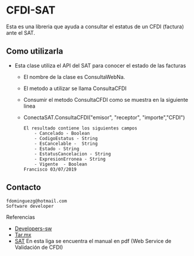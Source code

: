 # CFDI-SAT

Esta es una libreria que ayuda a consultar el estatus de un CFDI (factura) ante el SAT.

## Como utilizarla

- Esta clase utiliza el API del SAT para conocer el estado de las facturas

    - El nombre de la clase es ConsultaWebNa.
    - El metodo a utilizar se llama ConsultaCFDI
    - Consumir el metodo ConsultaCFDI como se muestra en la siguiente linea
    -   ConectaSAT.ConsultaCFDI("emisor", "receptor", "importe","CFDI")
            
            El resultado contiene los siguientes campos
                - Cancelado - Boolean
                - CodigoEstatus - String
                - EsCancelable -  String
                - Estado - String
                - EstatusCancelacion - String
                - ExpresionErronea - String
                - Vigente  - Boolean
            Francisco 03/07/2019


## Contacto

```
fdominguezg@hotmail.com
Software developer
```

Referencias
 - [Developers-sw](https://developers.sw.com.mx/knowledge-base/servicio-publico-de-consulta-estatus-cfdi-sat/)
 - [Tar.mx](https://tar.mx/archivo/2018/validar-folio-fiscal-cfdi-con-php-directo-del-sat-2018.html)
 - [SAT](https://www.sat.gob.mx/consulta/71663/conoce-los-servicios-especializados-de-validacion) En esta liga se encuentra el manual en pdf (Web Service de Validación de CFDI)

